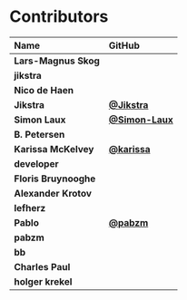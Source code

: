 # Contributors

| Name                  | GitHub                                           |
| :-------------------- | :----------------------------------------------- |
| **Lars-Magnus Skog**  |                                                  |
| **jikstra**           |                                                  |
| **Nico de Haen**      |                                                  |
| **Jikstra**           | [**@Jikstra**](https://github.com/Jikstra)       |
| **Simon Laux**        | [**@Simon-Laux**](https://github.com/Simon-Laux) |
| **B. Petersen**       |                                                  |
| **Karissa McKelvey**  | [**@karissa**](https://github.com/karissa)       |
| **developer**         |                                                  |
| **Floris Bruynooghe** |                                                  |
| **Alexander Krotov**  |                                                  |
| **lefherz**           |                                                  |
| **Pablo**             | [**@pabzm**](https://github.com/pabzm)           |
| **pabzm**             |                                                  |
| **bb**                |                                                  |
| **Charles Paul**      |                                                  |
| **holger krekel**     |                                                  |

